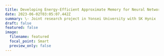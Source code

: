 ```yaml
---
title: Developing Energy-Efficient Approximate Memory for Neural Network Applications
date: 2023-06-02T03:05:07.442Z
summary: \-﻿ Joint research project in Yonsei University with SK Hynix
draft: false
featured: false
image:
  filename: featured
  focal_point: Smart
  preview_only: false
---
```


